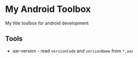 # My Android Toolbox

My title toolbox for android development

## Tools

* aar-version - read `versionCode` and `versionName` from `*.aar`
